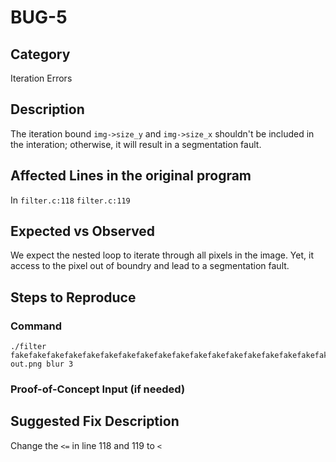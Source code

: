 # BUG-5
## Category
Iteration Errors

## Description
The iteration bound `img->size_y` and `img->size_x` shouldn't be included in the interation; otherwise, it will result in a segmentation fault. 

## Affected Lines in the original program
In `filter.c:118` `filter.c:119`

## Expected vs Observed
We expect the nested loop to iterate through all pixels in the image. Yet, it access to the pixel out of boundry and lead to a segmentation fault. 

## Steps to Reproduce

### Command

```
./filter fakefakefakefakefakefakefakefakefakefakefakefakefakefakefakefakefakefakefakefakefakefakefakefakefakefakefakefakefakefakefakefakefakefakefakefakefakefakefakefakefakefakefakefakefakefakefakefakefakefakefakefakefakefakefakefakefakefakefakefakefakefakefakee.png out.png blur 3
```

### Proof-of-Concept Input (if needed)


## Suggested Fix Description
Change the `<=` in line 118 and 119 to `<`
